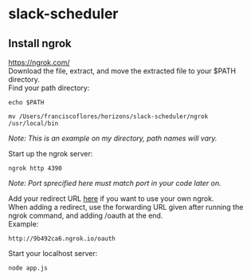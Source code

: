 # slack-scheduler


## Install ngrok
https://ngrok.com/  
Download the file, extract, and move the extracted file to your $PATH directory.  
Find your path directory:
```
echo $PATH
```
```
mv /Users/franciscoflores/horizons/slack-scheduler/ngrok /usr/local/bin
```
*Note: This is an example on my directory, path names will vary.*

Start up the ngrok server:
```
ngrok http 4390
```
*Note: Port sprecified here must match port in your code later on.*

Add your redirect URL [here](https://api.slack.com/apps/A696Q4WKA/oauth) if you want to use your own ngrok.  
When adding a redirect, use the forwarding URL given after running the ngrok command, and adding /oauth at the end.  
Example:  
```
http://9b492ca6.ngrok.io/oauth
```

Start your localhost server:
```
node app.js
```


